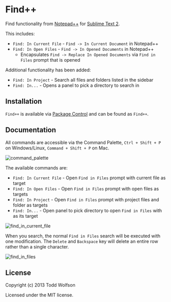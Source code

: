 # Find++

Find functionality from [Notepad++][npp] for [Sublime Text 2][subl].

[npp]: http://notepad-plus-plus.org/
[subl]: http://www.sublimetext.com/2

This includes:

- `Find: In Current File` - `Find -> In Current Document` in Notepad++
- `Find: In Open Files` - `Find -> In Opened Documents` in Notepad++
    - Encapsulates `Find -> Replace In Opened Documents` via `Find in Files` prompt that is opened

Additional functionality has been added:

- `Find: In Project` - Search all files and folders listed in the sidebar
- `Find: In...` - Opens a panel to pick a directory to search in

## Installation
`Find++` is available via [Package Control][pkg-ctrl] and can be found as `Find++`.

[pkg-ctrl]: http://wbond.net/sublime_packages/package_control

## Documentation
All commands are accessible via the Command Palette, `Ctrl + Shift + P` on Windows/Linux, `Command + Shift + P` on Mac.

![command_palette](https://f.cloud.github.com/assets/902488/279674/a552365a-9134-11e2-8c89-603fbb89b606.png)

The available commands are:

- `Find: In Current File` - Open `Find in Files` prompt with current file as target
- `Find: In Open Files` - Open `Find in Files` prompt with open files as targets
- `Find: In Project` - Open `Find in Files` prompt with project files and folder as targets
- `Find: In...` - Open panel to pick directory to open `Find in Files` with as its target

![find_in_current_file](https://f.cloud.github.com/assets/902488/279675/aa312f96-9134-11e2-8d9e-bad526b3745a.png)

When you search, the normal `Find in Files` search will be executed with one modification. The `Delete` and `Backspace` key will delete an entire row rather than a single character.

![find_in_files](https://f.cloud.github.com/assets/902488/279676/acdae412-9134-11e2-9c3d-10cdaaa6daff.png)

## License
Copyright (c) 2013 Todd Wolfson

Licensed under the MIT license.
